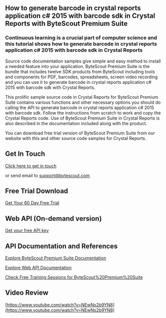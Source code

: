 ## How to generate barcode in crystal reports application c# 2015 with barcode sdk in Crystal Reports with ByteScout Premium Suite

### Continuous learning is a crucial part of computer science and this tutorial shows how to generate barcode in crystal reports application c# 2015 with barcode sdk in Crystal Reports

Source code documentation samples give simple and easy method to install a needed feature into your application. ByteScout Premium Suite is the bundle that includes twelve SDK products from ByteScout including tools and components for PDF, barcodes, spreadsheets, screen video recording and you can use it to generate barcode in crystal reports application c# 2015 with barcode sdk with Crystal Reports.

This prolific sample source code in Crystal Reports for ByteScout Premium Suite contains various functions and other necessary options you should do calling the API to generate barcode in crystal reports application c# 2015 with barcode sdk. Follow the instructions from scratch to work and copy the Crystal Reports code. Use of ByteScout Premium Suite in Crystal Reports is also described in the documentation included along with the product.

You can download free trial version of ByteScout Premium Suite from our website with this and other source code samples for Crystal Reports.

## Get In Touch

[Click here to get in touch](https://bytescout.zendesk.com/hc/en-us/requests/new?subject=ByteScout%20Premium%20Suite%20Question)

or send email to [support@bytescout.com](mailto:support@bytescout.com?subject=ByteScout%20Premium%20Suite%20Question) 

## Free Trial Download

[Get Your 60 Day Free Trial](https://bytescout.com/download/web-installer?utm_source=github-readme)

## Web API (On-demand version)

[Get your free API key](https://pdf.co/documentation/api?utm_source=github-readme)

## API Documentation and References

[Explore ByteScout Premium Suite Documentation](https://bytescout.com/documentation/index.html?utm_source=github-readme)

[Explore Web API Documentation](https://pdf.co/documentation/api?utm_source=github-readme)

[Check Free Training Sessions for ByteScout%20Premium%20Suite](https://academy.bytescout.com/)

## Video Review

[https://www.youtube.com/watch?v=NEwNs2b9YN8](https://www.youtube.com/watch?v=NEwNs2b9YN8)